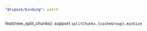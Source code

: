 ```yaml
---
"@rspack/binding": patch
---
```


feat(new_split_chunks): support `splitChunks.{cacheGroup}.minSize`
